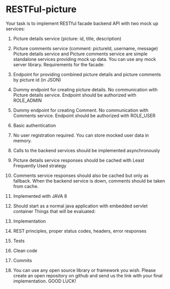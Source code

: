 # RESTFul-picture

Your task is to implement RESTful facade backend API with two mock up services:

1. Picture details service (picture: id, title, description)
2. Picture comments service (comment: pictureId, username, message) Picture details service and Picture comments service are simple standalone services providing mock up data. You can use any mock server library. Requirements for the facade:
3. Endpoint for providing combined picture details and picture comments by picture id (in JSON)
4. Dummy endpoint for creating picture details. No communication with Picture details service. Endpoint should be authorized with ROLE_ADMIN
5. Dummy endpoint for creating Comment. No communication with Comments service. Endpoint should be authorized with ROLE_USER
6. Basic authentication
7. No user registration required. You can store mocked user data in memory.
8. Calls to the backend services should be implemented asynchronously
9. Picture details service responses should be cached with Least Frequently Used strategy
10. Comments service responses should also be cached but only as fallback. When the backend service is down, comments should be taken from cache.

1. Implemented with JAVA 8
2. Should start as a normal java application with embedded servlet container Things that will be evaluated:
1. Implementation
2. REST principles, proper status codes, headers, error responses
3. Tests
4. Clean code
5. Commits
6. You can use any open source library or framework you wish. Please create an open repository on github and send us the link with your final implementation. GOOD LUCK!
